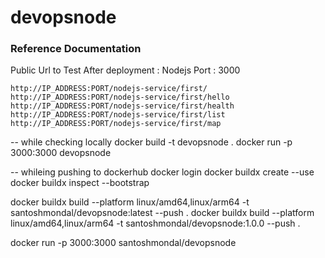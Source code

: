# devopsnode

### Reference Documentation

Public Url to Test After deployment : Nodejs Port : 3000

```
http://IP_ADDRESS:PORT/nodejs-service/first/
http://IP_ADDRESS:PORT/nodejs-service/first/hello
http://IP_ADDRESS:PORT/nodejs-service/first/health
http://IP_ADDRESS:PORT/nodejs-service/first/list
http://IP_ADDRESS:PORT/nodejs-service/first/map

```

-- while checking locally
docker build -t devopsnode .
docker run -p 3000:3000 devopsnode

-- whileing pushing to dockerhub
docker login
docker buildx create --use
docker buildx inspect --bootstrap

docker buildx build --platform linux/amd64,linux/arm64 -t santoshmondal/devopsnode:latest --push .
docker buildx build --platform linux/amd64,linux/arm64 -t santoshmondal/devopsnode:1.0.0 --push .

docker run -p 3000:3000 santoshmondal/devopsnode

```

```

